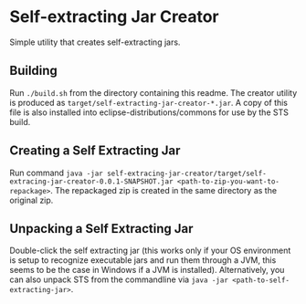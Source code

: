 Self-extracting Jar Creator
===========================

Simple utility that creates self-extracting jars.

Building
--------

Run `./build.sh` from the directory containing this readme.
The creator utility is produced as `target/self-extracting-jar-creator-*.jar`.
A copy of this file is also installed into eclipse-distributions/commons for
use by the STS build.

Creating a Self Extracting Jar
------------------------------

Run command `java -jar self-extracing-jar-creator/target/self-extracing-jar-creator-0.0.1-SNAPSHOT.jar <path-to-zip-you-want-to-repackage>`.
The repackaged zip is created in the same directory as the original zip.

Unpacking a Self Extracting Jar
------------------------------

Double-click the self extracting jar (this works only if your OS environment is setup to recognize executable jars and run them
through a JVM, this seems to be the case in Windows if a JVM is installed). Alternatively, you can also unpack STS 
from the commandline via `java -jar <path-to-self-extracting-jar>`.
